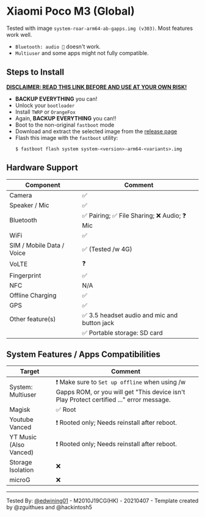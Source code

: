 # Xiaomi Poco M3 (Global)

Tested with image `system-roar-arm64-ab-gapps.img (v303)`. Most features work well.
- `Bluetooth: audio 🎵` doesn't work.
- `Multiuser` and some apps might not fully compatible.

## Steps to Install

[**DISCLAIMER: READ THIS LINK BEFORE AND USE AT YOUR OWN RISK!**](https://android.stackexchange.com/a/21054)

* **BACKUP EVERYTHING** you can!
* Unlock your `bootloader`
* Install `TWRP` or `OrangeFox`
* Again, **BACKUP EVERYTHING** you can!!
* Boot to the non-original `fastboot` mode
* Download and extract the selected image from the [release page](https://github.com/phhusson/treble_experimentations/releases)
* Flash this image with the `fastboot` utility:
    ```
    $ fastboot flash system system-<version>-arm64-<variants>.img
    ```

## Hardware Support

| Component                 | Comment                                                   |
|---------------------------|-----------------------------------------------------------|
| Camera                    | ✅                                                        |
| Speaker / Mic             | ✅                                                        |
| Bluetooth                 | ✅ Pairing; ✅ File Sharing; ❌ Audio; ❓ Mic              |
| WiFi                      | ✅                                                        |
| SIM / Mobile Data / Voice | ✅ (Tested /w 4G)                                         |
| VoLTE                     | ❓                                                        |
| Fingerprint               | ✅                                                        |
| NFC                       | N/A                                                       |
| Offline Charging          | ✅                                                        |
| GPS                       | ✅                                                        |
| Other feature(s)          | ✅ 3.5 headset audio and mic and button jack              |
|                           | ✅ Portable storage: SD card                              |

## System Features / Apps Compatibilities

| Target                    | Comment                                                   |
|---------------------------|-----------------------------------------------------------|
| System: Multiuser         | ❗️ Make sure to `Set up offline` when using /w Gapps ROM, or you will get "This device isn't Play Protect certified ..." error message. |
| Magisk                    | ✅ Root                                                   |
| Youtube Vanced            | ❗️ Rooted only; Needs reinstall after reboot.             |
| YT Music (Also Vanced)    | ❗️ Rooted only; Needs reinstall after reboot.             |
| Storage Isolation         | ❌                                                        |
| microG                    | ❌                                                        |

---
Tested By: [@edwining01](https://github.com/edwining01) - M2010J19CG(HK) - 20210407 - Template created by @zguithues and @hackintosh5